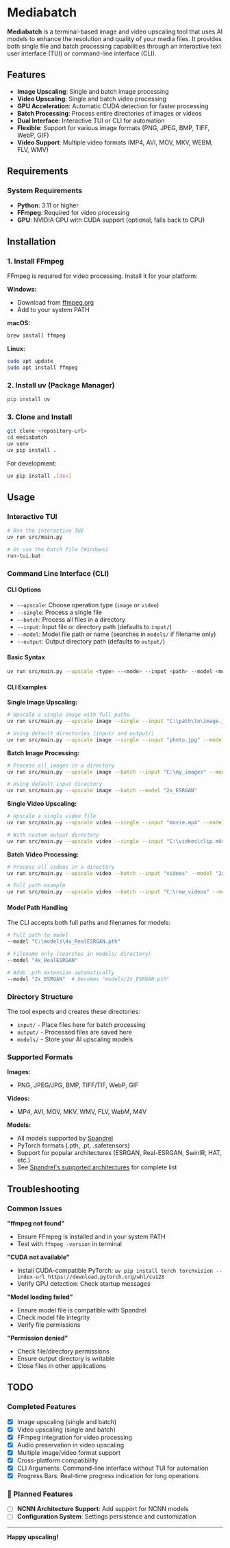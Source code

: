 # Mediabatch

**Mediabatch** is a terminal-based image and video upscaling tool that uses AI models to enhance the resolution and quality of your media files. It provides both single file and batch processing capabilities through an interactive text user interface (TUI) or command-line interface (CLI).

## Features

- **Image Upscaling**: Single and batch image processing
- **Video Upscaling**: Single and batch video processing
- **GPU Acceleration**: Automatic CUDA detection for faster processing
- **Batch Processing**: Process entire directories of images or videos
- **Dual Interface**: Interactive TUI or CLI for automation
- **Flexible**: Support for various image formats (PNG, JPEG, BMP, TIFF, WebP, GIF)
- **Video Support**: Multiple video formats (MP4, AVI, MOV, MKV, WEBM, FLV, WMV)

## Requirements

### System Requirements

- **Python**: 3.11 or higher
- **FFmpeg**: Required for video processing
- **GPU**: NVIDIA GPU with CUDA support (optional, falls back to CPU)

## Installation

### 1. Install FFmpeg

FFmpeg is required for video processing. Install it for your platform:

**Windows:**

- Download from [ffmpeg.org](https://ffmpeg.org/download.html)
- Add to your system PATH

**macOS:**

```bash
brew install ffmpeg
```

**Linux:**

```bash
sudo apt update
sudo apt install ffmpeg
```

### 2. Install uv (Package Manager)

```bash
pip install uv
```

### 3. Clone and Install

```bash
git clone <repository-url>
cd mediabatch
uv venv
uv pip install .
```

For development:

```bash
uv pip install .[dev]
```

## Usage

### Interactive TUI

```bash
# Run the interactive TUI
uv run src/main.py

# Or use the batch file (Windows)
run-tui.bat
```

### Command Line Interface (CLI)

#### CLI Options

- `--upscale`: Choose operation type (`image` or `video`)
- `--single`: Process a single file
- `--batch`: Process all files in a directory
- `--input`: Input file or directory path (defaults to `input/`)
- `--model`: Model file path or name (searches in `models/` if filename only)
- `--output`: Output directory path (defaults to `output/`)

#### Basic Syntax

```bash
uv run src/main.py --upscale <type> --<mode> --input <path> --model <model> [--output <path>]
```

#### CLI Examples

**Single Image Upscaling:**

```bash
# Upscale a single image with full paths
uv run src/main.py --upscale image --single --input "C:\path\to\image.jpg" --model "path\to\model.pth" --output "C:\output"

# Using default directories (input/ and output/)
uv run src/main.py --upscale image --single --input "photo.jpg" --model "2x_ESRGAN"
```

**Batch Image Processing:**

```bash
# Process all images in a directory
uv run src/main.py --upscale image --batch --input "C:\my_images" --model "4x_RealESRGAN" --output "C:\upscaled"

# Using default input directory
uv run src/main.py --upscale image --batch --model "2x_ESRGAN"
```

**Single Video Upscaling:**

```bash
# Upscale a single video file
uv run src/main.py --upscale video --single --input "movie.mp4" --model "4x_RealESRGAN"

# With custom output directory
uv run src/main.py --upscale video --single --input "C:\videos\clip.mkv" --model "2x_ESRGAN" --output "C:\enhanced"
```

**Batch Video Processing:**

```bash
# Process all videos in a directory
uv run src/main.py --upscale video --batch --input "videos" --model "2x_ESRGAN"

# Full path example
uv run src/main.py --upscale video --batch --input "C:\raw_videos" --model "C:\models\upscaler.pth" --output "C:\processed"
```

#### Model Path Handling

The CLI accepts both full paths and filenames for models:

```bash
# Full path to model
--model "C:\models\4x_RealESRGAN.pth"

# Filename only (searches in models/ directory)
--model "4x_RealESRGAN"

# Adds .pth extension automatically
--model "2x_ESRGAN"  # becomes "models/2x_ESRGAN.pth"
```

### Directory Structure

The tool expects and creates these directories:

- `input/` - Place files here for batch processing
- `output/` - Processed files are saved here
- `models/` - Store your AI upscaling models

### Supported Formats

**Images:**

- PNG, JPEG/JPG, BMP, TIFF/TIF, WebP, GIF

**Videos:**

- MP4, AVI, MOV, MKV, WMV, FLV, WebM, M4V

**Models:**

- All models supported by [Spandrel](https://github.com/chaiNNer-org/spandrel)
- PyTorch formats (.pth, .pt, .safetensors)
- Support for popular architectures (ESRGAN, Real-ESRGAN, SwinIR, HAT, etc.)
- See [Spandrel's supported architectures](https://github.com/chaiNNer-org/spandrel#supported-architectures) for complete list

## Troubleshooting

### Common Issues

**"ffmpeg not found"**

- Ensure FFmpeg is installed and in your system PATH
- Test with `ffmpeg -version` in terminal

**"CUDA not available"**

- Install CUDA-compatible PyTorch: `uv pip install torch torchvision --index-url https://download.pytorch.org/whl/cu128`
- Verify GPU detection: Check startup messages

**"Model loading failed"**

- Ensure model file is compatible with Spandrel
- Check model file integrity
- Verify file permissions

**"Permission denied"**

- Check file/directory permissions
- Ensure output directory is writable
- Close files in other applications

## TODO

### Completed Features

- [x] Image upscaling (single and batch)
- [x] Video upscaling (single and batch)
- [x] FFmpeg integration for video processing
- [x] Audio preservation in video upscaling
- [x] Multiple image/video format support
- [x] Cross-platform compatibility
- [x] CLI Arguments: Command-line interface without TUI for automation
- [x] Progress Bars: Real-time progress indication for long operations

### 🚧 Planned Features

- [ ] **NCNN Architecture Support**: Add support for NCNN models
- [ ] **Configuration System**: Settings persistence and customization

---

**Happy upscaling!**
